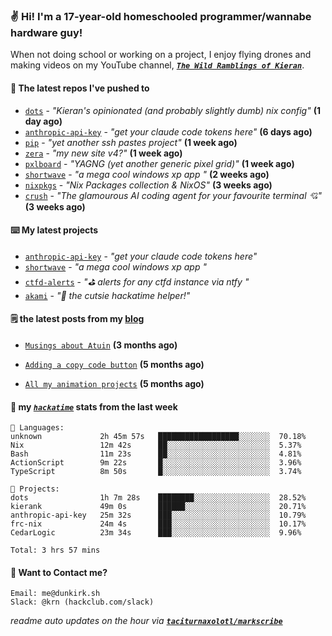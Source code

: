 ### ✌️ Hi! I'm a 17-year-old homeschooled programmer/wannabe hardware guy!

When not doing school or working on a project, I enjoy flying drones and making videos on my YouTube channel, [**_`The Wild Ramblings of Kieran`_**](https://youtube.com/@kieran.rambles).

#### 👷 The latest repos I've pushed to

- [`dots`](https://github.com/taciturnaxolotl/dots) - _"Kieran's opinionated (and probably slightly dumb) nix config"_ **(1 day ago)**
- [`anthropic-api-key`](https://github.com/taciturnaxolotl/anthropic-api-key) - _"get your claude code tokens here"_ **(6 days ago)**
- [`pip`](https://github.com/taciturnaxolotl/pip) - _"yet another ssh pastes project"_ **(1 week ago)**
- [`zera`](https://github.com/taciturnaxolotl/zera) - _"my new site v4?"_ **(1 week ago)**
- [`pxlboard`](https://github.com/taciturnaxolotl/pxlboard) - _"YAGNG (yet another generic pixel grid)"_ **(1 week ago)**
- [`shortwave`](https://github.com/taciturnaxolotl/shortwave) - _"a mega cool windows xp app "_ **(2 weeks ago)**
- [`nixpkgs`](https://github.com/NixOS/nixpkgs) - _"Nix Packages collection & NixOS"_ **(3 weeks ago)**
- [`crush`](https://github.com/charmbracelet/crush) - _"The glamourous AI coding agent for your favourite terminal 💘"_ **(3 weeks ago)**

#### ⌨️ My latest projects

- [`anthropic-api-key`](https://github.com/taciturnaxolotl/anthropic-api-key) - _"get your claude code tokens here"_
- [`shortwave`](https://github.com/taciturnaxolotl/shortwave) - _"a mega cool windows xp app "_
- [`ctfd-alerts`](https://github.com/taciturnaxolotl/ctfd-alerts) - _"⛳ alerts for any ctfd instance via ntfy "_
- [`akami`](https://github.com/taciturnaxolotl/akami) - _"🌷 the cutsie hackatime helper!"_

#### 🗒️ the latest posts from my [blog](https://dunkirk.sh)

- [`Musings about Atuin`](https://dunkirk.sh/blog/atuin/) **(3 months ago)**

- [`Adding a copy code button`](https://dunkirk.sh/blog/adding-a-copy-button/) **(5 months ago)**

- [`All my animation projects`](https://dunkirk.sh/blog/my-animations/) **(5 months ago)**



#### 📡 my [_`hackatime`_](https://waka.hackclub.com) stats from the last week

```text
💾 Languages:
unknown             2h 45m 57s   ██████████████████░░░░░░░  70.18%
Nix                 12m 42s      ██░░░░░░░░░░░░░░░░░░░░░░░  5.37%
Bash                11m 23s      ██░░░░░░░░░░░░░░░░░░░░░░░  4.81%
ActionScript        9m 22s       █░░░░░░░░░░░░░░░░░░░░░░░░  3.96%
TypeScript          8m 50s       █░░░░░░░░░░░░░░░░░░░░░░░░  3.74%

💼 Projects:
dots                1h 7m 28s    ████████░░░░░░░░░░░░░░░░░  28.52%
kierank             49m 0s       ██████░░░░░░░░░░░░░░░░░░░  20.71%
anthropic-api-key   25m 32s      ███░░░░░░░░░░░░░░░░░░░░░░  10.79%
frc-nix             24m 4s       ███░░░░░░░░░░░░░░░░░░░░░░  10.17%
CedarLogic          23m 34s      ███░░░░░░░░░░░░░░░░░░░░░░  9.96%

Total: 3 hrs 57 mins
```

#### 📮 Want to Contact me?

```text
Email: me@dunkirk.sh
Slack: @krn (hackclub.com/slack)
```

_readme auto updates on the hour via [**`taciturnaxolotl/markscribe`**](https://github.com/taciturnaxolotl/markscribe)_

